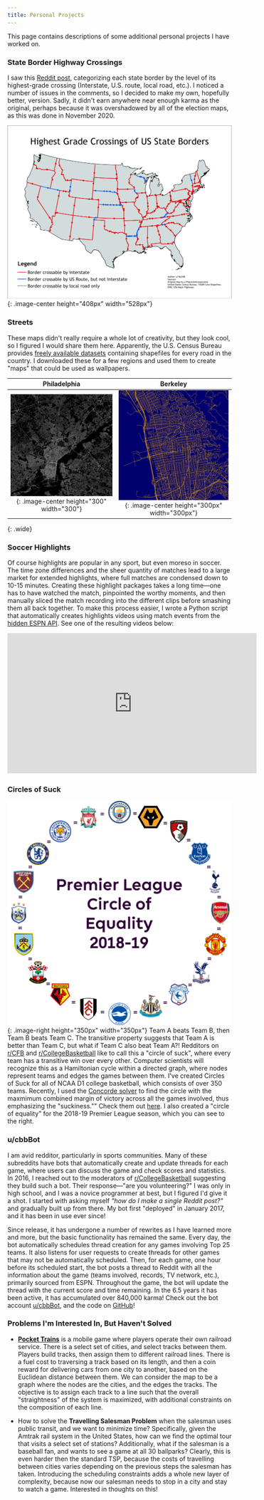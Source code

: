 ```yaml
---
title: Personal Projects
---
```


This page contains descriptions of some additional personal projects I have worked on.


### **State Border Highway Crossings**

I saw this [Reddit post](https://www.reddit.com/r/MapPorn/comments/j6my20/the_best_way_to_cross_each_us_state_border_oc/), categorizing each state border by the level of its highest-grade crossing (Interstate, U.S. route, local road, etc.). I noticed a number of issues in the comments, so I decided to make my own, hopefully better, version. Sadly, it didn't earn anywhere near enough karma as the original, perhaps because it was overshadowed by all of the election maps, as this was done in November 2020.

![](/assets/maps/borders.png){: .image-center height="408px" width="528px"}


### **Streets**

These maps didn't really require a whole lot of creativity, but they look cool, so I figured I would share them here. Apparently, the U.S. Census Bureau provides [freely available datasets](https://www2.census.gov/geo/tiger/TIGER2019/ROADS/) containing shapefiles for every road in the country. I downloaded these for a few regions and used them to create "maps" that could be used as wallpapers.

Philadelphia|Berkeley
:-------------------------:|:-------------------------:
![](/assets/maps/philly.png){: .image-center height="300" width="300"}  |  ![](/assets/maps/berkeley.png){: .image-center height="300px" width="300px"}
{: .wide}


### **Soccer Highlights**

Of course highlights are popular in any sport, but even moreso in soccer. The time zone differences and the sheer quantity of matches lead to a large market for extended highlights, where full matches are condensed down to 10-15 minutes. Creating these highlight packages takes a long time—one has to have watched the match, pinpointed the worthy moments, and then manually sliced the match recording into the different clips before smashing them all back together. To make this process easier, I wrote a Python script that automatically creates highlights videos using match events from the [hidden ESPN API](https://gist.github.com/akeaswaran/b48b02f1c94f873c6655e7129910fc3b). See one of the resulting videos below:

<p align="center"><iframe src="https://streamable.com/e/j8m43e?loop=0" width="560" height="315" frameborder="0" allowfullscreen></iframe></p>


### **Circles of Suck**

![](/assets/circle.png){: .image-right height="350px" width="350px"}
Team A beats Team B, then Team B beats Team C. The transitive property suggests that Team A is better than Team C, but what if Team C also beat Team A?! Redditors on [r/CFB](https://www.reddit.com/r/CFB/) and [r/CollegeBasketball](https://www.reddit.com/r/collegebasketball/) like to call this a "circle of suck", where every team has a transitive win over every other. Computer scientists will recognize this as a Hamiltonian cycle within a directed graph, where nodes represent teams and edges the games between them. I've created Circles of Suck for all of NCAA D1 college basketball, which consists of over 350 teams. Recently, I used the [Concorde solver](http://www.math.uwaterloo.ca/tsp/concorde.html) to find the circle with the maxmimum combined margin of victory across all the games involved, thus emphasizing the "suckiness."" Check them out [here](https://docs.google.com/spreadsheets/d/1CitF3V-Tllnj3VQM9zcF16iQcKSnn0cxGYHm3xkT5PQ/edit?usp=sharing). I also created a "circle of equality" for the 2018-19 Premier League season, which you can see to the right.


### **u/cbbBot**

I am avid redditor, particularly in sports communities. Many of these subreddits have bots that automatically create and update threads for each game, where users can discuss the game and check scores and statistics. In 2016, I reached out to the moderators of [r/CollegeBasketball](https://www.reddit.com/r/collegebasketball/) suggesting they build such a bot. Their response—"are you volunteering?" I was only in high school, and I was a novice programmer at best, but I figured I'd give it a shot. I started with asking myself *"how do I make a single Reddit post?"* and gradually built up from there. My bot first "deployed" in January 2017, and it has been in use ever since!

Since release, it has undergone a number of rewrites as I have learned more and more, but the basic functionality has remained the same. Every day, the bot automatically schedules thread creation for any games involving Top 25 teams. It also listens for user requests to create threads for other games that may not be automatically scheduled. Then, for each game, one hour before its scheduled start, the bot posts a thread to Reddit with all the information about the game (teams involved, records, TV network, etc.), primarily sourced from ESPN. Throughout the game, the bot will update the thread with the current score and time remaining. In the 6.5 years it has been active, it has accumulated over 840,000 karma! Check out the bot account [u/cbbBot](https://www.reddit.com/user/cbbbot), and the code on [GitHub](https://github.com/ischmidt20/cbbBot/)!


### **Problems I'm Interested In, But Haven't Solved**

- **[Pocket Trains](https://apps.apple.com/us/app/pocket-trains/id635931971)** is a mobile game where players operate their own railroad service. There is a select set of cities, and select tracks between them. Players build tracks, then assign them to different railroad lines. There is a fuel cost to traversing a track based on its length, and then a coin reward for delivering cars from one city to another, based on the Euclidean distance between them. We can consider the map to be a graph where the nodes are the cities, and the edges the tracks. The objective is to assign each track to a line such that the overall "straightness" of the system is maximized, with additional constraints on the composition of each line.

- How to solve the **Travelling Salesman Problem** when the salesman uses public transit, and we want to minimize time? Specifically, given the Amtrak rail system in the United States, how can we find the optimal tour that visits a select set of stations? Additionally, what if the salesman is a baseball fan, and wants to see a game at all 30 ballparks? Clearly, this is even harder then the standard TSP, because the costs of travelling between cities varies depending on the previous steps the salesman has taken. Introducing the scheduling constraints adds a whole new layer of complexity, because now our salesman needs to stop in a city and stay to watch a game. Interested in thoughts on this!

